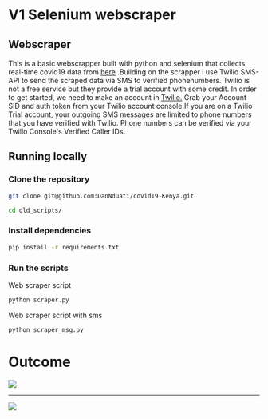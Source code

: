 # V1 Selenium webscraper
## Webscraper
This is a basic webscrapper built with python and selenium that collects real-time covid19 data from [here](https://www.worldometers.info/coronavirus/) .Building on the scrapper i use Twilio SMS-API to send the scraped data via SMS to verified phonenumbers. Twilio is not a free service but they provide a trial account with some credit. In order to get started, we need to make an account in [Twilio.](https://www.twilio.com/try-twilio) Grab your Account SID and auth token from your Twilio account console.If you are on a Twilio Trial account, your outgoing SMS messages are limited to phone numbers that you have verified with Twilio. Phone numbers can be verified via your Twilio Console's Verified Caller IDs.

## Running locally
### Clone the repository 
```bash
git clone git@github.com:DanNduati/covid19-Kenya.git
```
```bash
cd old_scripts/
```
### Install dependencies
```bash
pip install -r requirements.txt
```

### Run the scripts
Web scraper script
```bash
python scraper.py
```
Web scraper script with sms 
```bash
python scraper_msg.py
```
# Outcome

<img src="../images/terminaloutput.png"></img>

---

<img src="../images/sms.jpeg"></img>
